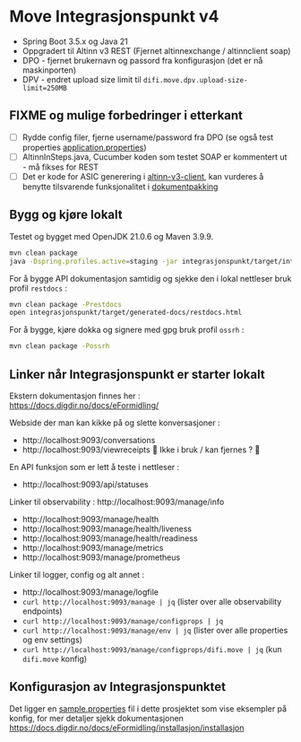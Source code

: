 # Move Integrasjonspunkt v4

- Spring Boot 3.5.x og Java 21
- Oppgradert til Altinn v3 REST (Fjernet altinnexchange / altinnclient soap)
- DPO - fjernet brukernavn og passord fra konfigurasjon (det er nå maskinporten)
- DPV - endret upload size limit til `difi.move.dpv.upload-size-limit=250MB`

## FIXME og mulige forbedringer i etterkant
- [ ] Rydde config filer, fjerne username/password fra DPO (se også test properties [application.properties](altinn-v3-client/src/test/resources/application.properties))
- [ ] AltinnInSteps.java, Cucumber koden som testet SOAP er kommentert ut - må fikses for REST
- [ ] Det er kode for ASIC generering i [altinn-v3-client](altinn-v3-client), kan vurderes å benytte tilsvarende funksjonalitet i [dokumentpakking](dokumentpakking)

## Bygg og kjøre lokalt 
Testet og bygget med OpenJDK 21.0.6 og Maven 3.9.9.

```bash
mvn clean package
java -Dspring.profiles.active=staging -jar integrasjonspunkt/target/integrasjonspunkt.jar
```

For å bygge API dokumentasjon samtidig og sjekke den i lokal nettleser bruk profil `restdocs` :
```bash
mvn clean package -Prestdocs
open integrasjonspunkt/target/generated-docs/restdocs.html
```

For å bygge, kjøre dokka og signere med gpg bruk profil `ossrh` :
```bash
mvn clean package -Possrh
```

## Linker når Integrasjonspunkt er starter lokalt
Ekstern dokumentasjon finnes her : https://docs.digdir.no/docs/eFormidling/

Webside der man kan kikke på og slette konversasjoner :
- http://localhost:9093/conversations
- http://localhost:9093/viewreceipts  🚨 Ikke i bruk / kan fjernes ? 🚨

En API funksjon som er lett å teste i nettleser :
- http://localhost:9093/api/statuses

Linker til observability :
  http://localhost:9093/manage/info
- http://localhost:9093/manage/health
- http://localhost:9093/manage/health/liveness
- http://localhost:9093/manage/health/readiness
- http://localhost:9093/manage/metrics
- http://localhost:9093/manage/prometheus

Linker til logger, config og alt annet :
- http://localhost:9093/manage/logfile
- `curl http://localhost:9093/manage | jq` (lister over alle observability endpoints)
- `curl http://localhost:9093/manage/configprops | jq`
- `curl http://localhost:9093/manage/env | jq` (lister over alle properties og env settings)
- `curl http://localhost:9093/manage/configprops/difi.move | jq` (kun `difi.move` konfig)

## Konfigurasjon av Integrasjonspunktet
Det ligger en [sample.properties](integrasjonspunkt-local.sample.properties) fil i dette prosjektet som vise eksempler på konfig,
for mer detaljer sjekk dokumentasjonen https://docs.digdir.no/docs/eFormidling/installasjon/installasjon

